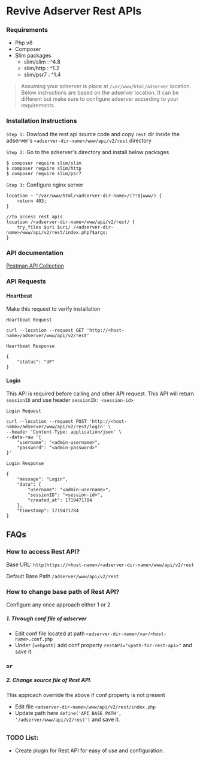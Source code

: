 # Revive Adserver Rest APIs

### Requirements
- Php v8
- Composer
- Slim packages
    - slim/slim : ^4.8
    - slim/http : ^1.2
    - slim/psr7 : ^1.4

> Assuming your adserver is place at `/var/www/html/adserver` location. Below instructions are based on the adserver location.
It can be different but make sure to configure adserver according to your requirements.

### Installation Instructions
`Step 1:` Dowload the rest api source code and copy `rest` dir inside the adserver's `<adserver-dir-name>/www/api/v2/rest` directory

`Step 2:` Go to the adserver's directory and install below packages

    $ composer require slim/slim
    $ composer require slim/http
    $ composer require slim/psr7

`Step 3:` Configure nginx server
```
location ~ ^/var/www/html/<adserver-dir-name>/(?!$|www/) {
	return 403;
}

//to access rest apis    
location /<adserver-dir-name>/www/api/v2/rest/ {
	try_files $uri $uri/ /<adserver-dir-name>/www/api/v2/rest/index.php?$args;
}
```

### API documentation
[Postman API Collection](https://github.com/jatinderaujla/revive-adserver-rest-api/tree/main/documentation)

### API Requests

#### Heartbeat 
Make this request to verify installation

`Heartbeat Request`

```
curl --location --request GET 'http://<host-name>/adserver/www/api/v2/rest'
```

`Heartbeat Response`
```
{
    "status": "UP"
}
```
#### Login
This API is required before calling and other API request. This API will return `sessionID` and use header `sessionID: <session-id>`

`Login Request`
```
curl --location --request POST 'http://<host-name>/adserver/www/api/v2/rest/login' \
--header 'Content-Type: application/json' \
--data-raw '{
    "username": "<admin-username>",
    "password": "<admin-password>"
}'

```

`Login Response`
```
{
    "message": "Login",
    "data": {
        "username": "<admin-username>",
        "sessionID": "<session-id>",
        "created_at": 1719471784
    },
    "timestamp": 1719471784
}
```


## FAQs

### How to access Rest API?
Base URL: `http|https://<host-name>/<adserver-dir-name>/www/api/v2/rest`

Default Base Path `/adserver/www/api/v2/rest`


### How to change base path of Rest API?

Configure any once approach either 1 or 2

##### 1. Through conf file of adserver
- Edit conf file located at path `<adserver-dir-name>/var/<host-name>.conf.php`
- Under `[webpath]` add conf property `restAPI="<path-for-rest-api>"` and save it.

### `or`

##### 2. Change source file of Rest API.

This approach override the above if conf property is not present
- Edit file `<adserver-dir-name>/www/api/v2/rest/index.php`
- Update path here `define('API_BASE_PATH', '/adserver/www/api/v2/rest')` and save it.


##
### TODO List:
- Create plugin for Rest API for easy of use and configuration.